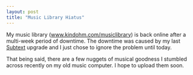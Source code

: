 ```yaml
---
layout: post
title: "Music Library Hiatus"
---
```


<p>My music library (<a href="http://www.kindohm.com/musiclibrary">www.kindohm.com/musiclibrary</a>) is back online after a multi-week period of downtime.  The downtime was caused by my last <a title="Subtext" href="http://www.subtextproject.com" target="_blank">Subtext</a> upgrade and I just chose to ignore the problem until today. </p>
<p>That being said, there are a few nuggets of musical goodness I stumbled across recently on my old music computer.  I hope to upload them soon.</p>
 

